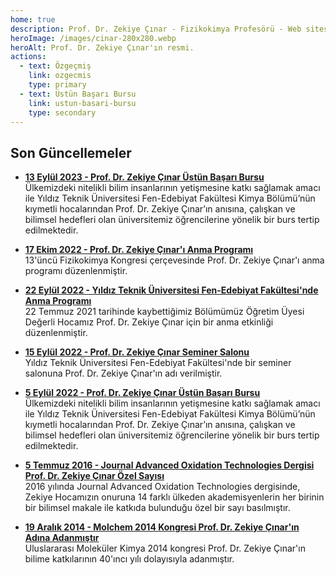 ```yaml
---
home: true
description: Prof. Dr. Zekiye Çınar - Fizikokimya Profesörü - Web sitesi. Son Güncellemeler, yayınlar, bildiriler, tezler ve dersler.
heroImage: /images/cinar-280x280.webp
heroAlt: Prof. Dr. Zekiye Çınar'ın resmi.
actions:
  - text: Özgeçmiş
    link: ozgecmis
    type: primary
  - text: Üstün Başarı Bursu
    link: ustun-basari-bursu
    type: secondary
---
```


## Son Güncellemeler

- [**13 Eylül 2023 - Prof. Dr. Zekiye Çınar Üstün Başarı Bursu**](ustun-basari-bursu)\
  Ülkemizdeki nitelikli bilim insanlarının yetişmesine katkı sağlamak amacı ile Yıldız Teknik Üniversitesi Fen-Edebiyat Fakültesi Kimya Bölümü’nün kıymetli hocalarından Prof. Dr. Zekiye Çınar’ın anısına, çalışkan ve bilimsel hedefleri olan üniversitemiz öğrencilerine yönelik bir burs tertip edilmektedir.

- [**17 Ekim 2022 - Prof. Dr. Zekiye Çınar'ı Anma Programı**](http://cpc13.chemicalphysics.org.tr/program.html)\
  13'üncü Fizikokimya Kongresi çerçevesinde Prof. Dr. Zekiye Çınar'ı anma programı düzenlenmiştir.

- [**22 Eylül 2022 - Yıldız Teknik Üniversitesi Fen-Edebiyat Fakültesi'nde Anma Programı**](guncellemeler/2022-09-22-fen-edebiyat-fakultesinde-anma-programi/)\
  22 Temmuz 2021 tarihinde kaybettiğimiz Bölümümüz Öğretim Üyesi Değerli Hocamız Prof. Dr. Zekiye Çınar için bir anma etkinliği düzenlenmiştir.

- [**15 Eylül 2022 - Prof. Dr. Zekiye Çınar Seminer Salonu**](guncellemeler/2022-09-15-prof-dr-zekiye-cinar-seminer-salonu/)\
  Yıldız Teknik Üniversitesi Fen-Edebiyat Fakültesi'nde bir seminer salonuna Prof. Dr. Zekiye Çınar'ın adı verilmiştir.

- [**5 Eylül 2022 - Prof. Dr. Zekiye Çınar Üstün Başarı Bursu**](ustun-basari-bursu/2022)\
  Ülkemizdeki nitelikli bilim insanlarının yetişmesine katkı sağlamak amacı ile Yıldız Teknik Üniversitesi Fen-Edebiyat Fakültesi Kimya Bölümü’nün kıymetli hocalarından Prof. Dr. Zekiye Çınar’ın anısına, çalışkan ve bilimsel hedefleri olan üniversitemiz öğrencilerine yönelik bir burs tertip edilmektedir.

- [**5 Temmuz 2016 - Journal Advanced Oxidation Technologies Dergisi Prof. Dr. Zekiye Çınar Özel Sayısı**](guncellemeler/2016-07-05-journal-of-advanced-oxidation-technologies-dergisi-prof-dr-zekiye-cinar-ozel-sayisi/)\
  2016 yılında Journal Advanced Oxidation Technologies dergisinde, Zekiye Hocamızın onuruna 14 farklı ülkeden akademisyenlerin her birinin bir bilimsel makale ile katkıda bulunduğu özel bir sayı basılmıştır.

- [**19 Aralık 2014 - Molchem 2014 Kongresi Prof. Dr. Zekiye Çınar'ın Adına Adanmıştır**](guncellemeler/2014-12-19-molecular-chemistry-2014-prof-dr-zekiye-cinar-adina-adanmistir/)\
  Uluslararası Moleküler Kimya 2014 kongresi Prof. Dr. Zekiye Çınar'ın bilime katkılarının 40'ıncı yılı dolayısıyla adanmıştır.
